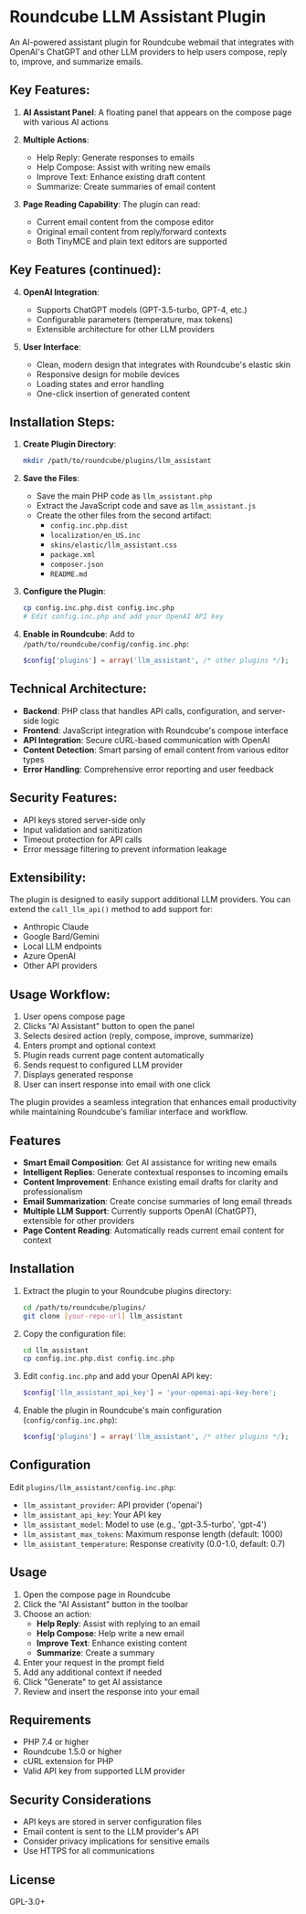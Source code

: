 # Roundcube LLM Assistant Plugin

An AI-powered assistant plugin for Roundcube webmail that integrates with OpenAI's ChatGPT and other LLM providers to help users compose, reply to, improve, and summarize emails.


## Key Features:

1. **AI Assistant Panel**: A floating panel that appears on the compose page with various AI actions
2. **Multiple Actions**:
   - Help Reply: Generate responses to emails
   - Help Compose: Assist with writing new emails  
   - Improve Text: Enhance existing draft content
   - Summarize: Create summaries of email content

3. **Page Reading Capability**: The plugin can read:
   - Current email content from the compose editor
   - Original email content from reply/forward contexts
   - Both TinyMCE and plain text editors are supported

## Key Features (continued):

4. **OpenAI Integration**: 
   - Supports ChatGPT models (GPT-3.5-turbo, GPT-4, etc.)
   - Configurable parameters (temperature, max tokens)
   - Extensible architecture for other LLM providers

5. **User Interface**:
   - Clean, modern design that integrates with Roundcube's elastic skin
   - Responsive design for mobile devices
   - Loading states and error handling
   - One-click insertion of generated content

## Installation Steps:

1. **Create Plugin Directory**:
   ```bash
   mkdir /path/to/roundcube/plugins/llm_assistant
   ```

2. **Save the Files**:
   - Save the main PHP code as `llm_assistant.php`
   - Extract the JavaScript code and save as `llm_assistant.js`
   - Create the other files from the second artifact:
     - `config.inc.php.dist`
     - `localization/en_US.inc`
     - `skins/elastic/llm_assistant.css`
     - `package.xml`
     - `composer.json`
     - `README.md`

3. **Configure the Plugin**:
   ```bash
   cp config.inc.php.dist config.inc.php
   # Edit config.inc.php and add your OpenAI API key
   ```

4. **Enable in Roundcube**:
   Add to `/path/to/roundcube/config/config.inc.php`:
   ```php
   $config['plugins'] = array('llm_assistant', /* other plugins */);
   ```

## Technical Architecture:

- **Backend**: PHP class that handles API calls, configuration, and server-side logic
- **Frontend**: JavaScript integration with Roundcube's compose interface
- **API Integration**: Secure cURL-based communication with OpenAI
- **Content Detection**: Smart parsing of email content from various editor types
- **Error Handling**: Comprehensive error reporting and user feedback

## Security Features:

- API keys stored server-side only
- Input validation and sanitization
- Timeout protection for API calls
- Error message filtering to prevent information leakage

## Extensibility:

The plugin is designed to easily support additional LLM providers. You can extend the `call_llm_api()` method to add support for:
- Anthropic Claude
- Google Bard/Gemini
- Local LLM endpoints
- Azure OpenAI
- Other API providers

## Usage Workflow:

1. User opens compose page
2. Clicks "AI Assistant" button to open the panel
3. Selects desired action (reply, compose, improve, summarize)
4. Enters prompt and optional context
5. Plugin reads current page content automatically
6. Sends request to configured LLM provider
7. Displays generated response
8. User can insert response into email with one click

The plugin provides a seamless integration that enhances email productivity while maintaining Roundcube's familiar interface and workflow.

## Features

- **Smart Email Composition**: Get AI assistance for writing new emails
- **Intelligent Replies**: Generate contextual responses to incoming emails
- **Content Improvement**: Enhance existing email drafts for clarity and professionalism
- **Email Summarization**: Create concise summaries of long email threads
- **Multiple LLM Support**: Currently supports OpenAI (ChatGPT), extensible for other providers
- **Page Content Reading**: Automatically reads current email content for context

## Installation

1. Extract the plugin to your Roundcube plugins directory:
   ```bash
   cd /path/to/roundcube/plugins/
   git clone [your-repo-url] llm_assistant
   ```

2. Copy the configuration file:
   ```bash
   cd llm_assistant
   cp config.inc.php.dist config.inc.php
   ```

3. Edit `config.inc.php` and add your OpenAI API key:
   ```php
   $config['llm_assistant_api_key'] = 'your-openai-api-key-here';
   ```

4. Enable the plugin in Roundcube's main configuration (`config/config.inc.php`):
   ```php
   $config['plugins'] = array('llm_assistant', /* other plugins */);
   ```

## Configuration

Edit `plugins/llm_assistant/config.inc.php`:

- `llm_assistant_provider`: API provider ('openai')
- `llm_assistant_api_key`: Your API key
- `llm_assistant_model`: Model to use (e.g., 'gpt-3.5-turbo', 'gpt-4')
- `llm_assistant_max_tokens`: Maximum response length (default: 1000)
- `llm_assistant_temperature`: Response creativity (0.0-1.0, default: 0.7)

## Usage

1. Open the compose page in Roundcube
2. Click the "AI Assistant" button in the toolbar
3. Choose an action:
   - **Help Reply**: Assist with replying to an email
   - **Help Compose**: Help write a new email
   - **Improve Text**: Enhance existing content
   - **Summarize**: Create a summary
4. Enter your request in the prompt field
5. Add any additional context if needed
6. Click "Generate" to get AI assistance
7. Review and insert the response into your email

## Requirements

- PHP 7.4 or higher
- Roundcube 1.5.0 or higher
- cURL extension for PHP
- Valid API key from supported LLM provider

## Security Considerations

- API keys are stored in server configuration files
- Email content is sent to the LLM provider's API
- Consider privacy implications for sensitive emails
- Use HTTPS for all communications

## License

GPL-3.0+